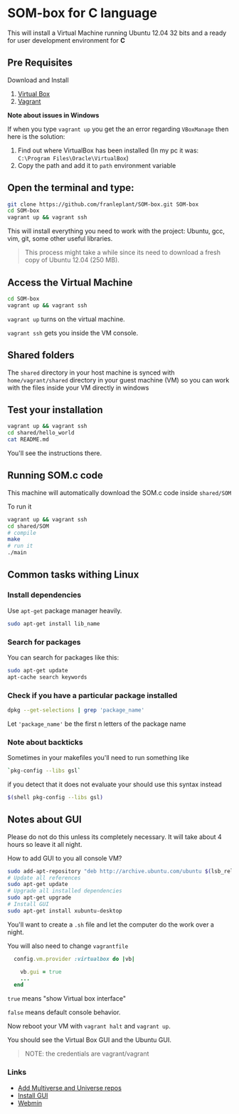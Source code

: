 SOM-box for C language
======================


This will install a Virtual Machine running Ubuntu 12.04 32 bits
and a ready for user development environment for **C**

## Pre Requisites

Download and Install

1. [Virtual Box](https://www.virtualbox.org/wiki/Downloads)
2. [Vagrant](http://www.vagrantup.com/downloads.html)


**Note about issues in Windows**

If when you type `vagrant up` you get the an error regarding `VBoxManage` then here is the solution:

1. Find out where VirtualBox has been installed (In my pc it was: `C:\Program Files\Oracle\VirtualBox`)
2. Copy the path and add it to `path` environment variable


## Open the terminal and type:

```bash
git clone https://github.com/franleplant/SOM-box.git SOM-box
cd SOM-box
vagrant up && vagrant ssh
```

This will install everything you need to work with the project:
Ubuntu, gcc, vim, git, some other useful libraries.


> This process might take a while since its need to download
a fresh copy of Ubuntu 12.04 (250 MB).

## Access the Virtual Machine

```bash
cd SOM-box
vagrant up && vagrant ssh
```

`vagrant up` turns on the virtual machine.

`vagrant ssh` gets you inside the VM console.


## Shared folders

The `shared` directory in your host machine is synced with `home/vagrant/shared` directory
in your guest machine (VM) so you can work with the files inside your VM directly in windows 


## Test your installation

```bash
vagrant up && vagrant ssh
cd shared/hello_world
cat README.md
```

You'll see the instructions there.

## Running SOM.c code

This machine will automatically download the SOM.c code inside
`shared/SOM`

To run it

```bash
vagrant up && vagrant ssh
cd shared/SOM
# compile
make
# run it
./main
```

## Common tasks withing Linux


### Install dependencies

Use `apt-get` package manager heavily.

```bash
sudo apt-get install lib_name
```

### Search for packages 

You can search for packages like this:

```bash
sudo apt-get update
apt-cache search keywords
```


### Check if you have a particular package installed

```bash
dpkg --get-selections | grep 'package_name'
```
Let `'package_name'` be the first n letters of the package name


### Note about backticks

Sometimes in your makefiles you'll need to run something like

```bash
`pkg-config --libs gsl`
```

if you detect that it does not evaluate your should use this syntax instead

```bash
$(shell pkg-config --libs gsl)
```



## Notes about GUI

Please do not do this unless its completely necessary.
It will take about 4 hours so leave it all night.

How to add GUI to you all console VM?

```bash
sudo add-apt-repository "deb http://archive.ubuntu.com/ubuntu $(lsb_release -sc) main universe restricted multiverse"
# Update all references
sudo apt-get update
# Upgrade all installed dependencies
sudo apt-get upgrade
# Install GUI
sudo apt-get install xubuntu-desktop
```

You'll want to create a `.sh` file and let the computer do the work over a night.

You will also need to change `vagrantfile`

```ruby
  config.vm.provider :virtualbox do |vb|

    vb.gui = true
    ...
  end
```

`true` means "show Virtual box interface"

`false` means default console behavior.



Now reboot your VM with `vagrant halt` and `vagrant up`.

You should see the Virtual Box GUI and the Ubuntu GUI.

> NOTE: the credentials are vagrant/vagrant

### Links

- [Add Multiverse and Universe repos](http://askubuntu.com/questions/148638/how-do-i-enable-the-universe-repository)
- [Install GUI](http://www.ubuntugeek.com/how-to-install-gui-on-ubuntu-12-04-precise-server.html)
- [Webmin](http://www.ubuntugeek.com/install-gui-in-ubuntu-server.html)
